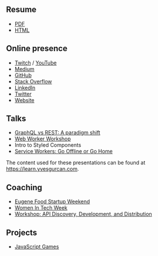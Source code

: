 ## Resume

- [PDF](https://yvesgurcan.com/resume.pdf)
- [HTML](https://yvesgurcan.com/resume.html)

## Online presence

- [Twitch](https://www.twitch.tv/yves_gurcan/videos) / [YouTube](https://www.youtube.com/channel/UCmNgbt5GFQfdwPOKaJ-NHYw/videos)
- [Medium](https://medium.com/@yvesgurcan)
- [GitHub](https://github.com/yvesgurcan)
- [Stack Overflow](https://stackoverflow.com/users/11439562/yves-gurcan)
- [LinkedIn](http://linkedin.com/in/yvesgurcan)
- [Twitter](https://twitter.com/yvesgurcan)
- [Website](https://yvesgurcan.com/)

## Talks
- [GraphQL vs REST: A paradigm shift](https://meetu.ps/e/Ht8YQ/yw9jN/d)
- [Web Worker Workshop](https://www.meetup.com/Elm-Eug/events/gnzgkryzpbcb/)
- Intro to Styled Components
- [Service Workers: Go Offline or Go Home](https://www.meetup.com/eugenewebdevs/events/261941044/)

The content used for these presentations can be found at https://learn.yvesgurcan.com.

## Coaching
- [Eugene Food Startup Weekend](http://communities.techstars.com/usa/eugene/startup-weekend/14837)
- [Women In Tech Week](https://redefiningwomenintech.com/event/women-in-tech-week-oct-21-25)
- [Workshop: API Discovery, Development, and Distribution](https://www.meetup.com/eugenewebdevs/events/260157602/)

## Projects

- [JavaScript Games](https://games.yvesgurcan.com)
